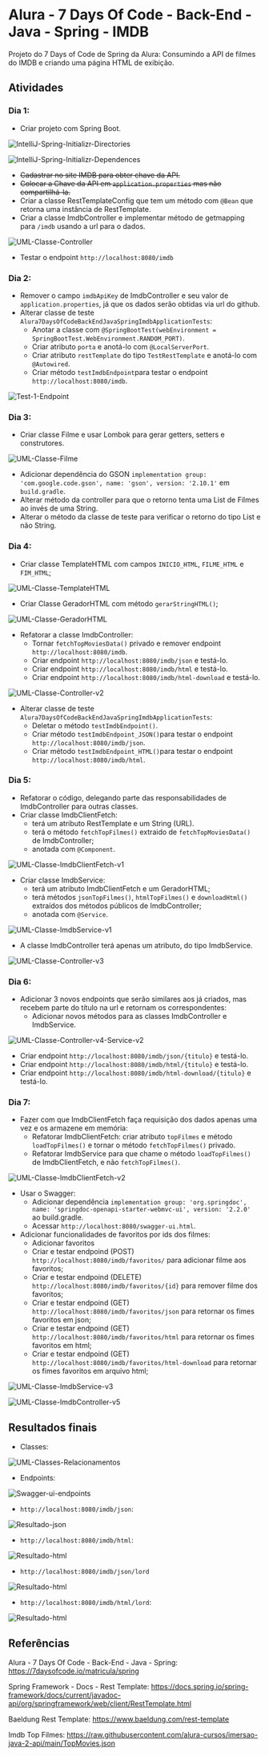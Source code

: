 # Alura - 7 Days Of Code - Back-End - Java - Spring - IMDB

Projeto do 7 Days of Code de Spring da Alura: 
Consumindo a API de filmes do IMDB e criando uma página HTML de exibição.


## Atividades


### Dia 1:
- Criar projeto com Spring Boot.

![IntelliJ-Spring-Initializr-Directories](imgs/IntelliJ-Spring-Initializr-1.jpg)

![IntelliJ-Spring-Initializr-Dependences](imgs/IntelliJ-Spring-Initializr-2.jpg)

- ~~Cadastrar no site IMDB para obter chave da API.~~
- ~~Colocar a Chave da API em `application.properties` mas não compartilhá-la.~~
- Criar a classe RestTemplateConfig que tem um método com `@Bean` que retorna uma instância de RestTemplate.
- Criar a classe ImdbController e implementar método de getmapping para `/imdb` usando a url para o dados. 

![UML-Classe-Controller](imgs/UML-Classe-ImdbController-v1.jpg)

- Testar o endpoint `http://localhost:8080/imdb`


### Dia 2:
- Remover o campo `imdbApiKey` de ImdbController e seu valor de `application.properties`, já que os dados serão obtidas via url do github.
- Alterar classe de teste `Alura7DaysOfCodeBackEndJavaSpringImdbApplicationTests`:
  * Anotar a classe com `@SpringBootTest(webEnvironment = SpringBootTest.WebEnvironment.RANDOM_PORT)`.
  * Criar atributo `porta` e anotá-lo com `@LocalServerPort`.
  * Criar atributo `restTemplate` do tipo `TestRestTemplate` e anotá-lo com `@Autowired`.
  * Criar método `testImdbEndpoint`para testar o endpoint `http://localhost:8080/imdb`.

![Test-1-Endpoint](imgs/test1-endpoint.jpg)


### Dia 3:
- Criar classe Filme e usar Lombok para gerar getters, setters e construtores.

![UML-Classe-Filme](imgs/UML-Classe-Filme.jpg)

- Adicionar dependência do GSON `implementation group: 'com.google.code.gson', name: 'gson', version: '2.10.1'` em `build.gradle`.
- Alterar método da controller para que o retorno tenta uma List de Filmes ao invés de uma String.
- Alterar o método da classe de teste para verificar o retorno do tipo List e não String.


### Dia 4:
- Criar classe TemplateHTML com campos `INICIO_HTML`, `FILME_HTML` e `FIM_HTML`;

![UML-Classe-TemplateHTML](imgs/UML-Classe-TemplateHTML.jpg)

- Criar Classe GeradorHTML com método `gerarStringHTML()`;

![UML-Classe-GeradorHTML](imgs/UML-Classe-GeradorHTML.jpg)

- Refatorar a classe ImdbController:
  * Tornar `fetchTopMoviesData()` privado e remover endpoint `http://localhost:8080/imdb`.
  * Criar endpoint `http://localhost:8080/imdb/json` e testá-lo.
  * Criar endpoint `http://localhost:8080/imdb/html` e testá-lo.
  * Criar endpoint `http://localhost:8080/imdb/html-download` e testá-lo.

![UML-Classe-Controller-v2](imgs/UML-Classe-ImdbController-v2.jpg)

- Alterar classe de teste `Alura7DaysOfCodeBackEndJavaSpringImdbApplicationTests`:
  * Deletar o método `testImdbEndpoint()`.
  * Criar método `testImdbEndpoint_JSON()`para testar o endpoint `http://localhost:8080/imdb/json`.
  * Criar método `testImdbEndpoint_HTML()`para testar o endpoint `http://localhost:8080/imdb/html`.


### Dia 5:
- Refatorar o código, delegando parte das responsabilidades de ImdbController para outras classes.
- Criar classe ImdbClientFetch:
  * terá um atributo RestTemplate e um String (URL).
  * terá o método `fetchTopFilmes()` extraido de `fetchTopMoviesData()` de ImdbController;
  * anotada com `@Component`.

![UML-Classe-ImdbClientFetch-v1](imgs/UML-Classe-ImdbClientFetch-v1.jpg)

- Criar classe ImdbService:
  * terá um atributo ImdbClientFetch e um GeradorHTML;
  * terá métodos `jsonTopFilmes()`, `htmlTopFilmes()` e `downloadHtml()` extraídos dos métodos públicos de ImdbController;
  * anotada com `@Service`.

![UML-Classe-ImdbService-v1](imgs/UML-Classe-ImdbService-v1.jpg)

- A classe ImdbController terá apenas um atributo, do tipo ImdbService.
  
![UML-Classe-Controller-v3](imgs/UML-Classe-ImdbController-v3.jpg)


### Dia 6:

- Adicionar 3 novos endpoints que serão similares aos já criados, mas recebem parte do título na url e retornam os correspondentes:
  * Adicionar novos métodos para as classes ImdbController e ImdbService.

![UML-Classe-Controller-v4-Service-v2](imgs/UML-Classe-ImdbController-v4-ImdbService-v2.jpg)

  * Criar endpoint `http://localhost:8080/imdb/json/{titulo}` e testá-lo.
  * Criar endpoint `http://localhost:8080/imdb/html/{titulo}` e testá-lo.
  * Criar endpoint `http://localhost:8080/imdb/html-download/{titulo}` e testá-lo.


### Dia 7:
- Fazer com que ImdbClientFetch faça requisição dos dados apenas uma vez e os armazene em memória:
  * Refatorar ImdbClientFetch: criar atributo `topFilmes` e método `loadTopFilmes()` e tornar o método `fetchTopFilmes()` privado.
  * Refatorar ImdbService para que chame o método `loadTopFilmes()` de ImdbClientFetch, e não `fetchTopFilmes()`.

![UML-Classe-ImdbClientFetch-v2](imgs/UML-Classe-ImdbClientFetch-v2.jpg)

- Usar o Swagger:
  * Adicionar dependência `implementation group: 'org.springdoc', name: 'springdoc-openapi-starter-webmvc-ui', version: '2.2.0'` ao build.gradle.
  * Acessar `http://localhost:8080/swagger-ui.html`.
- Adicionar funcionalidades de favoritos por ids dos filmes:
  * Adicionar favoritos
  * Criar e testar endpoind (POST) `http://localhost:8080/imdb/favoritos/` para adicionar filme aos favoritos;
  * Criar e testar endpoind (DELETE) `http://localhost:8080/imdb/favoritos/{id}` para remover filme dos favoritos;
  * Criar e testar endpoind (GET) `http://localhost:8080/imdb/favoritos/json` para retornar os fimes favoritos em json;
  * Criar e testar endpoind (GET) `http://localhost:8080/imdb/favoritos/html` para retornar os fimes favoritos em html;
  * Criar e testar endpoind (GET) `http://localhost:8080/imdb/favoritos/html-download` para retornar os fimes favoritos em arquivo html;

![UML-Classe-ImdbService-v3](imgs/UML-Classe-ImdbService-v3.jpg)

![UML-Classe-ImdbController-v5](imgs/UML-Classe-ImdbController-v5.jpg)


## Resultados finais

- Classes:

![UML-Classes-Relacionamentos](/imgs/UML-Classes-Relacionamentos.jpg)


- Endpoints:

![Swagger-ui-endpoints](/imgs/Swagger-ui-endpoints.jpg)


  - `http://localhost:8080/imdb/json`:

![Resultado-json](imgs/Imdb-Resultado-json.jpg)


  - `http://localhost:8080/imdb/html`:

![Resultado-html](imgs/Imdb-Resultado-html.jpg)


  - `http://localhost:8080/imdb/json/lord`

![Resultado-html](imgs/Imdb-Resultado-json-lord.jpg)


  - `http://localhost:8080/imdb/html/lord`:

![Resultado-html](imgs/Imdb-Resultado-html-lord.jpg)


## Referências

Alura - 7 Days Of Code - Back-End - Java - Spring:
https://7daysofcode.io/matricula/spring

Spring Framework - Docs - Rest Template: 
https://docs.spring.io/spring-framework/docs/current/javadoc-api/org/springframework/web/client/RestTemplate.html

Baeldung Rest Template:
https://www.baeldung.com/rest-template

Imdb Top Filmes:
https://raw.githubusercontent.com/alura-cursos/imersao-java-2-api/main/TopMovies.json